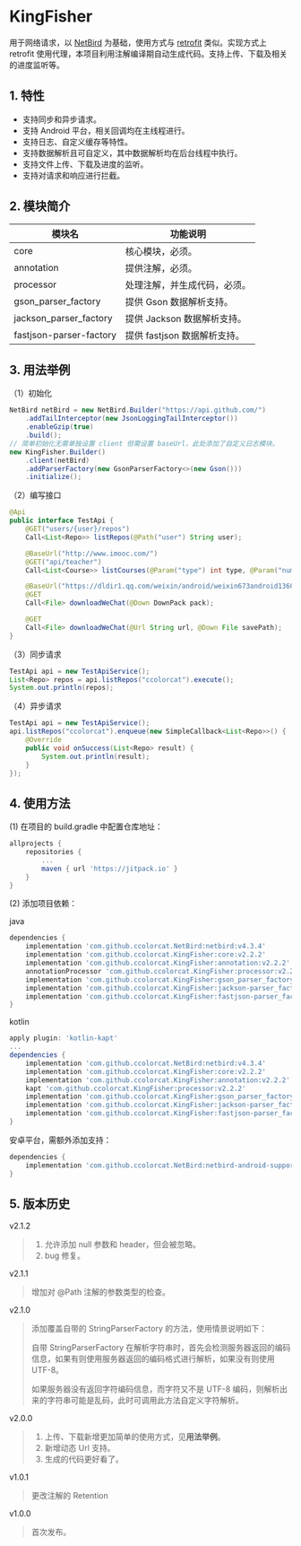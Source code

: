# KingFisher

用于网络请求，以 [NetBird](https://github.com/ccolorcat/NetBird) 为基础，使用方式与 [retrofit](https://github.com/square/retrofit) 类似。实现方式上 retrofit 使用代理，本项目利用注解编译期自动生成代码。支持上传、下载及相关的进度监听等。

## 1. 特性

* 支持同步和异步请求。
* 支持 Android 平台，相关回调均在主线程进行。
* 支持日志、自定义缓存等特性。
* 支持数据解析且可自定义，其中数据解析均在后台线程中执行。
* 支持文件上传、下载及进度的监听。
* 支持对请求和响应进行拦截。

## 2. 模块简介

| 模块名                  | 功能说明                     |
| ----------------------- | ---------------------------- |
| core                    | 核心模块，必须。             |
| annotation              | 提供注解，必须。             |
| processor               | 处理注解，并生成代码，必须。 |
| gson_parser_factory     | 提供 Gson 数据解析支持。     |
| jackson_parser_factory  | 提供 Jackson 数据解析支持。  |
| fastjson-parser-factory | 提供 fastjson 数据解析支持。 |

## 3. 用法举例

（1）初始化

```java
NetBird netBird = new NetBird.Builder("https://api.github.com/")
    .addTailInterceptor(new JsonLoggingTailInterceptor())
    .enableGzip(true)
    .build();
// 简单初始化无需单独设置 client 但需设置 baseUrl，此处添加了自定义日志模块。
new KingFisher.Builder()
    .client(netBird)
    .addParserFactory(new GsonParserFactory<>(new Gson()))
    .initialize();
```

（2）编写接口

```java
@Api
public interface TestApi {
    @GET("users/{user}/repos")
    Call<List<Repo>> listRepos(@Path("user") String user);

    @BaseUrl("http://www.imooc.com/")
    @GET("api/teacher")
    Call<List<Course>> listCourses(@Param("type") int type, @Param("num") int num);

    @BaseUrl("https://dldir1.qq.com/weixin/android/weixin673android1360.apk")
    @GET
    Call<File> downloadWeChat(@Down DownPack pack);

    @GET
    Call<File> downloadWeChat(@Url String url, @Down File savePath);
}
```

（3）同步请求

```java
TestApi api = new TestApiService();
List<Repo> repos = api.listRepos("ccolorcat").execute();
System.out.println(repos);
```

（4）异步请求

```java
TestApi api = new TestApiService();
api.listRepos("ccolorcat").enqueue(new SimpleCallback<List<Repo>>() {
    @Override
    public void onSuccess(List<Repo> result) {
        System.out.println(result);
    }
});
```

## 4. 使用方法

(1) 在项目的 build.gradle 中配置仓库地址：

```groovy
allprojects {
    repositories {
        ...
        maven { url 'https://jitpack.io' }
    }
}
```

(2) 添加项目依赖：

java

```groovy
dependencies {
    implementation 'com.github.ccolorcat.NetBird:netbird:v4.3.4'
    implementation 'com.github.ccolorcat.KingFisher:core:v2.2.2'
    implementation 'com.github.ccolorcat.KingFisher:annotation:v2.2.2'
    annotationProcessor 'com.github.ccolorcat.KingFisher:processor:v2.2.2'
    implementation 'com.github.ccolorcat.KingFisher:gson_parser_factory:v2.2.2'
    implementation 'com.github.ccolorcat.KingFisher:jackson-parser_factory:v2.2.2'
    implementation 'com.github.ccolorcat.KingFisher:fastjson-parser_factory:v2.2.2'
}
```

kotlin

```groovy
apply plugin: 'kotlin-kapt'
...
dependencies {
    implementation 'com.github.ccolorcat.NetBird:netbird:v4.3.4'
    implementation 'com.github.ccolorcat.KingFisher:core:v2.2.2'
    implementation 'com.github.ccolorcat.KingFisher:annotation:v2.2.2'
    kapt 'com.github.ccolorcat.KingFisher:processor:v2.2.2'
    implementation 'com.github.ccolorcat.KingFisher:gson_parser_factory:v2.2.2'
    implementation 'com.github.ccolorcat.KingFisher:jackson-parser_factory:v2.2.2'
    implementation 'com.github.ccolorcat.KingFisher:fastjson-parser_factory:v2.2.2'
}
```

安卓平台，需额外添加支持：

```groovy
dependencies {
    implementation 'com.github.ccolorcat.NetBird:netbird-android-support:v4.3.4'
}
```

## 5. 版本历史

v2.1.2

> 1. 允许添加 null 参数和 header，但会被忽略。
> 2. bug 修复。

v2.1.1

> 增加对 @Path 注解的参数类型的检查。

v2.1.0

> 添加覆盖自带的 StringParserFactory 的方法，使用情景说明如下：
>
> 自带 StringParserFactory 在解析字符串时，首先会检测服务器返回的编码信息，如果有则使用服务器返回的编码格式进行解析，如果没有则使用 UTF-8。
>
> 如果服务器没有返回字符编码信息，而字符又不是 UTF-8 编码，则解析出来的字符串可能是乱码，此时可调用此方法自定义字符解析。

v2.0.0

> 1. 上传、下载新增更加简单的使用方式，见**用法举例**。
> 2. 新增动态 Url 支持。
> 3. 生成的代码更好看了。

v1.0.1

> 更改注解的 Retention

v1.0.0

> 首次发布。
>